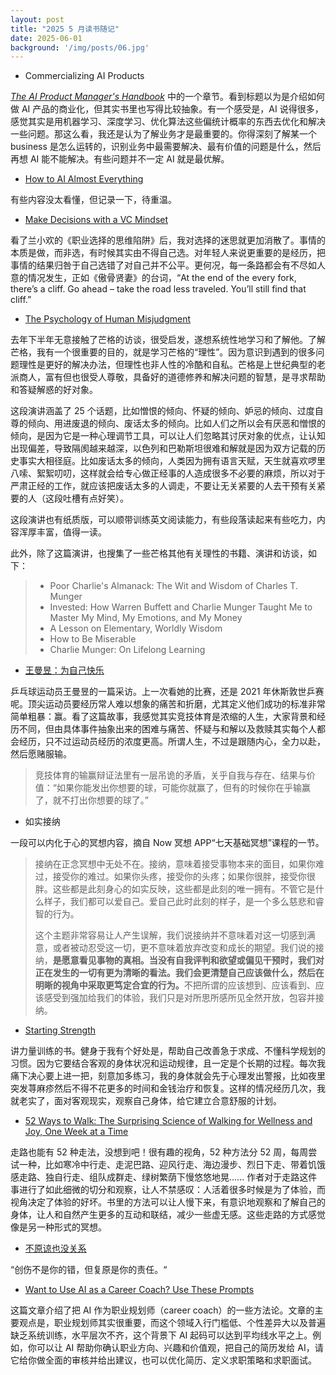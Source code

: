 ```yaml
---
layout: post
title: "2025 5 月读书随记"
date: 2025-06-01
background: '/img/posts/06.jpg'
---
```


- Commercializing AI Products

[*The AI Product Manager's Handbook*](https://www.amazon.com/AI-Product-Managers-Handbook-advantage/dp/1804612936) 中的一个章节。看到标题以为是介绍如何做 AI 产品的商业化，但其实书里也写得比较抽象。有一个感受是，AI 说得很多，感觉其实是用机器学习、深度学习、优化算法这些偏统计概率的东西去优化和解决一些问题。那这么看，我还是认为了解业务才是最重要的。你得深刻了解某一个 business 是怎么运转的，识别业务中最需要解决、最有价值的问题是什么，然后再想 AI 能不能解决。有些问题并不一定 AI 就是最优解。

- [How to AI Almost Everything](https://ocw.mit.edu/courses/mas-s60-how-to-ai-almost-anything-spring-2025/)

有些内容没太看懂，但记录一下，待重温。

- [Make Decisions with a VC Mindset](https://hbr.org/2024/05/make-decisions-with-a-vc-mindset)

看了兰小欢的《职业选择的思维陷阱》后，我对选择的迷思就更加消散了。事情的本质是做，而非选，有时候其实由不得自己选。对年轻人来说更重要的是经历，把事情的结果归咎于自己选错了对自己并不公平。更何况，每一条路都会有不尽如人意的情况发生，正如《傲骨贤妻》的台词，“At the end of the every fork, there’s a cliff. Go ahead – take the road less traveled. You’ll still find that cliff.” 

- [The Psychology of Human Misjudgment](https://www.youtube.com/watch?v=zNxsAhc6sk8)

去年下半年无意接触了芒格的访谈，很受启发，遂想系统性地学习和了解他。了解芒格，我有一个很重要的目的，就是学习芒格的“理性”。因为意识到遇到的很多问题理性是更好的解决办法，但理性也非人性的冷酷和自私。芒格是上世纪典型的老派商人，富有但也很受人尊敬，具备好的道德修养和解决问题的智慧，是寻求帮助和答疑解惑的好对象。

这段演讲涵盖了 25 个话题，比如憎恨的倾向、怀疑的倾向、妒忌的倾向、过度自尊的倾向、用进废退的倾向、废话太多的倾向。比如人们之所以会有厌恶和憎恨的倾向，是因为它是一种心理调节工具，可以让人们忽略其讨厌对象的优点，让认知出现偏差，导致隔阂越来越深，以色列和巴勒斯坦很难和解就是因为双方记载的历史事实大相径庭。比如废话太多的倾向，人类因为拥有语言天赋，天生就喜欢啰里八嗦、絮絮叨叨，这样就会给专心做正经事的人造成很多不必要的麻烦，所以对于严肃正经的工作，就应该把废话太多的人调走，不要让无关紧要的人去干预有关紧要的人（这段吐槽有点好笑）。

这段演讲也有纸质版，可以顺带训练英文阅读能力，有些段落读起来有些吃力，内容浑厚丰富，值得一读。

此外，除了这篇演讲，也搜集了一些芒格其他有关理性的书籍、演讲和访谈，如下：
> - Poor Charlie's Almanack: The Wit and Wisdom of Charles T. Munger
> - Invested: How Warren Buffett and Charlie Munger Taught Me to Master My Mind, My Emotions, and My Money
> - A Lesson on Elementary, Worldly Wisdom 
> - How to Be Miserable
> - Charlie Munger: On Lifelong Learning

- [王曼昱：为自己快乐](https://weibo.com/ttarticle/p/show?id=2309405165874003705907&luicode=10000011&lfid=1005051594590224)

乒乓球运动员王曼昱的一篇采访。上一次看她的比赛，还是 2021 年休斯敦世乒赛呢。顶尖运动员要经历常人难以想象的痛苦和折磨，尤其定义他们成功的标准非常简单粗暴：赢。看了这篇故事，我感觉其实竞技体育是浓缩的人生，大家背景和经历不同，但由具体事件抽象出来的困难与痛苦、怀疑与和解以及救赎其实每个人都会经历，只不过运动员经历的浓度更高。所谓人生，不过是跟随内心，全力以赴，然后愿赌服输。

> 竞技体育的输赢辩证法里有一层吊诡的矛盾，关乎自我与存在、结果与价值：“如果你能发出你想要的球，可能你就赢了，但有的时候你在乎输赢了，就不打出你想要的球了。”

- 如实接纳

一段可以内化于心的冥想内容，摘自 Now 冥想 APP“七天基础冥想”课程的一节。
>
> 接纳在正念冥想中无处不在。接纳，意味着接受事物本来的面目，如果你难过，接受你的难过。如果你头疼，接受你的头疼；如果你很胖，接受你很胖。这些都是此刻身心的如实反映，这些都是此刻的唯一拥有。不管它是什么样子，我们都可以爱自己。爱自己此时此刻的样子，是一个多么慈悲和睿智的行为。
>
> 这个主题非常容易让人产生误解，我们说接纳并不意味着对这一切感到满意，或者被动忍受这一切，更不意味着放弃改变和成长的期望。我们说的接纳，<strong>是愿意看见事物的真相。当没有自我评判和欲望或偏见干预时，我们对正在发生的一切有更为清晰的看法。我们会更清楚自己应该做什么，然后在明晰的视角中采取更笃定合宜的行为。</strong>不把所谓的应该想到、应该看到、应该感受到强加给我们的体验，我们只是对所思所感所见全然开放，包容并接纳。

- [Starting Strength](https://www.amazon.com/-/zh/dp/0982522738/ref=sr_1_1?__mk_zh_CN=亚马逊网站&crid=3HX18786VQA2X&dib=eyJ2IjoiMSJ9.1qTeh_8DJhqDmxrrajmjTbLiQz-wPaKOifgi787M7WtGML1Sz-7Nkkfj66YYCnureZGbR1EpaRUd8gMtEZ_6itqJThOUG1fB4SmWVXm01sOZhixO6wQn3hnuM0Oo_kFmUn_EZ8nl6p732QXlVwSKceNQuLouiB2Hv1V2PFqmFej8VdV84C32KI7XQKWHli8e4z4Fp1zkhRfB7ATl1vkThpIplcSrOmDRiKI6u_Jy67o.JvqTNGXoNFanoZTL9kub5_fZWz5OxB1RH97048ioL5s&dib_tag=se&keywords=Starting+Strength&qid=1747454728&s=books&sprefix=starting+strength%2Cstripbooks-intl-ship%2C1581&sr=1-1)

讲力量训练的书。健身于我有个好处是，帮助自己改善急于求成、不懂科学规划的习惯。因为它要结合客观的身体状况和运动规律，且一定是个长期的过程。每次我痛下决心要上进一把，刻意加多练习，我的身体就会先于心理发出警报，比如夜里突发荨麻疹然后不得不花更多的时间和金钱治疗和恢复。这样的情况经历几次，我就老实了，面对客观现实，观察自己身体，给它建立合意舒服的计划。

- [52 Ways to Walk: The Surprising Science of Walking for Wellness and Joy, One Week at a Time](https://www.amazon.com/52-Ways-Walk-Surprising-Wellness/dp/0593419952)

走路也能有 52 种走法，没想到吧！很有趣的视角，52 种方法分 52 周，每周尝试一种，比如寒冷中行走、走泥巴路、迎风行走、海边漫步、烈日下走、带着饥饿感走路、独自行走、组队成群走、绿树繁荫下慢悠悠地晃...... 作者对于走路这件事进行了如此细微的切分和观察，让人不禁感叹：人活着很多时候是为了体验，而视角决定了体验的好坏。书里的方法可以让人慢下来，有意识地观察和了解自己的身体，让人和自然产生更多的互动和联结，减少一些虚无感。这些走路的方式感觉像是另一种形式的冥想。

- [不原谅也没关系](https://weread.qq.com/web/reader/5a832b90813ab78dag016aaak98f3284021498f137082c2e)

“创伤不是你的错，但复原是你的责任。“

- [Want to Use AI as a Career Coach? Use These Prompts](https://hbr.org/2025/04/want-to-use-ai-as-a-career-coach-use-these-prompts?ab=HP-hero-for-you-1)

这篇文章介绍了把 AI 作为职业规划师（career coach）的一些方法论。文章的主要观点是，职业规划师其实很重要，而这个领域入行门槛低、个性差异大以及普遍缺乏系统训练，水平层次不齐，这个背景下 AI 起码可以达到平均线水平之上。例如，你可以让 AI 帮助你确认职业方向、兴趣和价值观，把自己的简历发给 AI，请它给你做全面的审核并给出建议，也可以优化简历、定义求职策略和求职面试。









